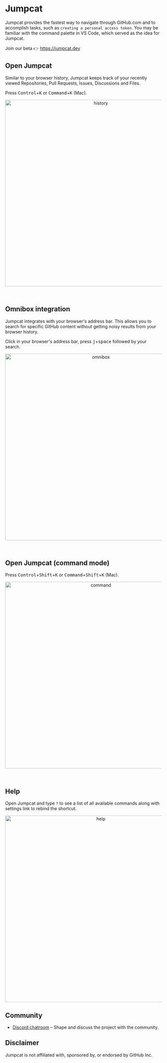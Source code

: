 # Jumpcat

Jumpcat provides the fastest way to navigate through GitHub.com and to accomplish tasks, such as `creating a personal access token`. You may be familiar with the command palette in VS Code, which served as the idea for Jumpcat.

Join our beta 👉 https://jumpcat.dev

## Open Jumpcat

Similar to your browser history, Jumpcat keeps track of your recently viewed Repositories, Pull Requests, Issues, Discussions and Files. 

Press <kbd>Control</kbd>+<kbd>K</kbd> or <kbd>Command</kbd>+<kbd>K</kbd> (Mac).

<p align="center">
<img src="https://user-images.githubusercontent.com/1393946/138471368-f3a56769-9604-4f47-8abc-deed789de8aa.png" alt="history" width="600" />
</p>
<br/>

## Omnibox integration

Jumpcat integrates with your browser's address bar. This allows you to search for specific GitHub content without getting noisy results from your browser history.

Click in your browser's address bar, press <kbd>j</kbd>+<kbd>space</kbd> followed by your search.

<p align="center">
<img src="https://user-images.githubusercontent.com/1393946/138471362-3e8d6a1b-244e-46d0-a8a4-5d76961b9828.png" alt="omnibox" width="600" />
</p>
<br/>

## Open Jumpcat (command mode)

Press <kbd>Control</kbd>+<kbd>Shift</kbd>+<kbd>K</kbd> or <kbd>Command</kbd>+<kbd>Shift</kbd>+<kbd>K</kbd> (Mac).

<p align="center">
<img src="https://user-images.githubusercontent.com/1393946/138471364-6fe6bc3b-1ae1-4637-b84d-610fa79e301f.png" alt="command" width="600" />
</p>
<br/>

## Help

Open Jumpcat and type `?` to see a list of all available commands along with settings link to rebind the shortcut. 

<p align="center">
<img src="https://user-images.githubusercontent.com/1393946/138471352-c318d6fd-5a55-4238-8554-37ba5e9e60a4.png" alt="help" width="600" />
</p>

## Community

- [Discord chatroom](https://discord.gg/hhnPZDqT3h) – Shape and discuss the project with the community.

## Disclaimer

Jumpcat is not affiliated with, sponsored by, or endorsed by GitHub Inc.
